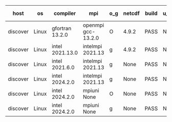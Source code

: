 

| host     | os       | compiler                              | mpi                      | o_g        | netcdf        | build       | u_pass          | u_fail          | s_pass            | s_fail            | e_pass             | e_fail             | nuopc_pass       | nuopc_fail       | artifacts link          |
|----------|----------|---------------------------------------|--------------------------|------------|---------------|-------------|-----------------|-----------------|-------------------|-------------------|--------------------|--------------------|------------------|------------------|-------------------------|
| discover | Linux | gfortran 13.2.0 | openmpi gcc-13.2.0  | O | 4.9.2  | PASS | None | None | None | None | None | None | None | None | <a href="https://github.com/esmf-org/esmf-test-artifacts/tree/52e3ec0cd638311c79a8d2fd948baf895f75adbf/develop/gfortran/13.2.0/O/openmpi/gcc-13.2.0" target="_blank">52e3ec0</a> | 
| discover | Linux | intel 2021.13.0 | intelmpi 2021.13  | g | 4.9.2  | PASS | None | None | None | None | None | None | None | None | <a href="https://github.com/esmf-org/esmf-test-artifacts/tree/879fab6d82d886433f8ac483d378152d0603b539/develop/intel/2021.13.0/g/intelmpi/2021.13" target="_blank">879fab6</a> | 
| discover | Linux | intel 2021.6.0 | intelmpi 2021.13  | g | None  | PASS | None | None | None | None | None | None | None | None | <a href="https://github.com/esmf-org/esmf-test-artifacts/tree/58fe677bc66890e6c7e20bb0607532533df9ddcb/develop/intel/2021.6.0/g/intelmpi/2021.13" target="_blank">58fe677</a> | 
| discover | Linux | intel 2024.2.0 | intelmpi 2021.13  | g | None  | PASS | None | None | None | None | None | None | None | None | <a href="https://github.com/esmf-org/esmf-test-artifacts/tree/e21b4acebc22f21b9c35e0ed6389fc4bf853fa98/develop/intel/2024.2.0/g/intelmpi/2021.13" target="_blank">e21b4ac</a> | 
| discover | Linux | intel 2024.2.0 | mpiuni None  | O | None  | PASS | None | None | None | None | None | None | None | None | <a href="https://github.com/esmf-org/esmf-test-artifacts/tree/27061e75793d5a290e261807557aab6e10ed35b2/develop/intel/2024.2.0/O/mpiuni/None" target="_blank">27061e7</a> | 
| discover | Linux | intel 2024.2.0 | mpiuni None  | g | None  | PASS | None | None | None | None | None | None | None | None | <a href="https://github.com/esmf-org/esmf-test-artifacts/tree/423de54832d3d53bf07972ff68b187fff78a260f/develop/intel/2024.2.0/g/mpiuni/None" target="_blank">423de54</a> | 
